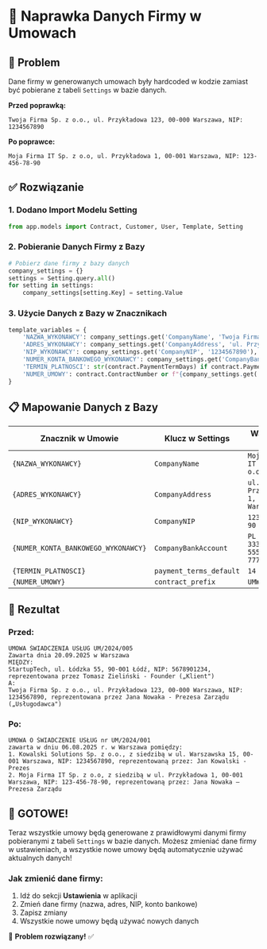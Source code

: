 # 🔧 Naprawka Danych Firmy w Umowach

## 🎯 Problem
Dane firmy w generowanych umowach były hardcoded w kodzie zamiast być pobierane z tabeli `Settings` w bazie danych.

**Przed poprawką:**
```
Twoja Firma Sp. z o.o., ul. Przykładowa 123, 00-000 Warszawa, NIP: 1234567890
```

**Po poprawce:**
```
Moja Firma IT Sp. z o.o, ul. Przykładowa 1, 00-001 Warszawa, NIP: 123-456-78-90
```

## ✅ Rozwiązanie

### 1. **Dodano Import Modelu Setting**
```python
from app.models import Contract, Customer, User, Template, Setting
```

### 2. **Pobieranie Danych Firmy z Bazy**
```python
# Pobierz dane firmy z bazy danych
company_settings = {}
settings = Setting.query.all()
for setting in settings:
    company_settings[setting.Key] = setting.Value
```

### 3. **Użycie Danych z Bazy w Znacznikach**
```python
template_variables = {
    'NAZWA_WYKONAWCY': company_settings.get('CompanyName', 'Twoja Firma Sp. z o.o.'),
    'ADRES_WYKONAWCY': company_settings.get('CompanyAddress', 'ul. Przykładowa 123, 00-000 Warszawa'),
    'NIP_WYKONAWCY': company_settings.get('CompanyNIP', '1234567890'),
    'NUMER_KONTA_BANKOWEGO_WYKONAWCY': company_settings.get('CompanyBankAccount', '12 3456 7890 1234 5678 9012 3456'),
    'TERMIN_PLATNOSCI': str(contract.PaymentTermDays) if contract.PaymentTermDays else str(company_settings.get('payment_terms_default', '14')),
    'NUMER_UMOWY': contract.ContractNumber or f"{company_settings.get('contract_prefix', 'UM')}/{datetime.now().year}/{contract.Id}",
}
```

## 📋 Mapowanie Danych z Bazy

| Znacznik w Umowie | Klucz w Settings | Wartość z Bazy |
|------------------|------------------|----------------|
| `{NAZWA_WYKONAWCY}` | `CompanyName` | `Moja Firma IT Sp. z o.o` |
| `{ADRES_WYKONAWCY}` | `CompanyAddress` | `ul. Przykładowa 1, 00-001 Warszawa` |
| `{NIP_WYKONAWCY}` | `CompanyNIP` | `123-456-78-90` |
| `{NUMER_KONTA_BANKOWEGO_WYKONAWCY}` | `CompanyBankAccount` | `PL 11 2222 3333 4444 5555 6666 7777` |
| `{TERMIN_PLATNOSCI}` | `payment_terms_default` | `14` |
| `{NUMER_UMOWY}` | `contract_prefix` | `UMW` |

## 🎉 Rezultat

### **Przed:**
```
UMOWA ŚWIADCZENIA USŁUG UM/2024/005
Zawarta dnia 20.09.2025 w Warszawa
MIĘDZY:
StartupTech, ul. Łódzka 55, 90-001 Łódź, NIP: 5678901234, reprezentowana przez Tomasz Zieliński - Founder („Klient")
A:
Twoja Firma Sp. z o.o., ul. Przykładowa 123, 00-000 Warszawa, NIP: 1234567890, reprezentowana przez Jana Nowaka - Prezesa Zarządu („Usługodawca")
```

### **Po:**
```
UMOWA O ŚWIADCZENIE USŁUG nr UM/2024/001
zawarta w dniu 06.08.2025 r. w Warszawa pomiędzy:
1. Kowalski Solutions Sp. z o.o., z siedzibą w ul. Warszawska 15, 00-001 Warszawa, NIP: 1234567890, reprezentowaną przez: Jan Kowalski - Prezes
2. Moja Firma IT Sp. z o.o, z siedzibą w ul. Przykładowa 1, 00-001 Warszawa, NIP: 123-456-78-90, reprezentowaną przez: Jana Nowaka – Prezesa Zarządu
```

## 🚀 **GOTOWE!**

Teraz wszystkie umowy będą generowane z prawidłowymi danymi firmy pobieranymi z tabeli `Settings` w bazie danych. Możesz zmieniać dane firmy w ustawieniach, a wszystkie nowe umowy będą automatycznie używać aktualnych danych!

### **Jak zmienić dane firmy:**
1. Idź do sekcji **Ustawienia** w aplikacji
2. Zmień dane firmy (nazwa, adres, NIP, konto bankowe)
3. Zapisz zmiany
4. Wszystkie nowe umowy będą używać nowych danych

🎯 **Problem rozwiązany!** ✅
